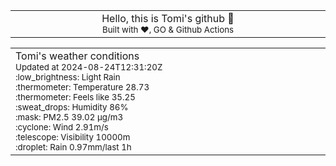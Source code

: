 
<div align="center">
<table>
<tbody>
<td align="center">
<img width="2000" height="0"><br>
Hello, this is Tomi's github 👋<br>
<sup>Built with ❤️, GO & Github Actions</sup><br>
<img width="2000" height="0">
</td>
</tbody>
</table>
</div>
<table>
<tbody>
<td align="left">
<img width="2000" height="0"><br>
Tomi's weather conditions<br>
<sup>Updated at 2024-08-24T12:31:20Z</sup><br>
<sup>:low_brightness: Light Rain</sup><br>
<sup>:thermometer: Temperature 28.73 </sup><br>
<sup>:thermometer: Feels like 35.25</sup><br>
<sup>:sweat_drops: Humidity 86%</sup><br>
<sup>:mask: PM2.5 39.02 μg/m3</sup><br>
<sup>:cyclone: Wind 2.91m/s </sup><br>
<sup>:telescope: Visibility 10000m </sup><br>
<sup>:droplet: Rain 0.97mm/last 1h </sup><br>
<img width="2000" height="0">
</td>
<td align="left">
<img width="2000" height="0"><br>
<br>
<img width="2000" height="0">
</td>
</tbody>
</table>
</div>
    